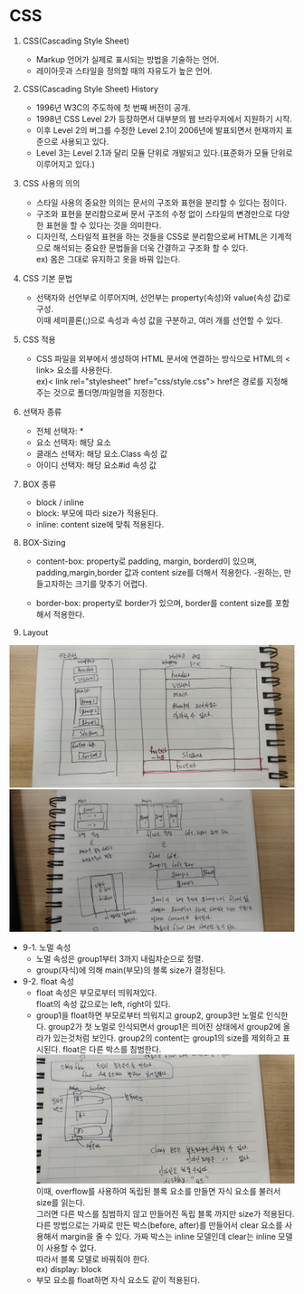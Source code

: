 # CSS

1. CSS(Cascading Style Sheet)
    - Markup 언어가 실제로 표시되는 방법을 기술하는 언어.
    - 레이아웃과 스타일을 정의할 때의 자유도가 높은 언어.

2. CSS(Cascading Style Sheet) History
    - 1996년 W3C의 주도하에 첫 번째 버전이 공개.
    - 1998년 CSS Level 2가 등장하면서 대부분의 웹 브라우저에서 지원하기 시작.
    - 이후 Level 2의 버그를 수정한 Level 2.1이 2006년에 발표되면서 현재까지 표준으로 사용되고 있다.
    - Level 3는 Level 2.1과 달리 모듈 단위로 개발되고 있다.(표준화가 모듈 단위로 이루어지고 있다.)

3. CSS 사용의 의의
    - 스타일 사용의 중요한 의의는 문서의 구조와 표현을 분리할 수 있다는 점이다.
    - 구조와 표현을 분리함으로써 문서 구조의 수정 없이 스타일의 변경만으로 다양한 표현을 할 수 있다는 것을 의미한다.
    - 디자인적, 스타일적 표현을 하는 것들을 CSS로 분리함으로써 HTML은 기계적으로 해석되는 중요한 문법들을 더욱 간결하고 구조화 할 수 있다.  
    ex) 몸은 그대로 유지하고 옷을 바꿔 입는다.

4. CSS 기본 문법
    - 선택자와 선언부로 이루어지며, 선언부는 property(속성)와 value(속성 값)로 구성.  
    이때 세미콜론(;)으로 속성과 속성 값을 구분하고, 여러 개를 선언할 수 있다.

5. CSS 적용
    - CSS 파일을 외부에서 생성하여 HTML 문서에 연결하는 방식으로 HTML의 < link> 요소를 사용한다.  
    ex)< link rel="stylesheet" href="css/style.css"> href은 경로를 지정해주는 것으로 폴더명/파일명을 지정한다.

6. 선택자 종류
    - 전체 선택자: *
    - 요소 선택자: 해당 요소
    - 클래스 선택자: 해당 요소.Class 속성 값
    - 아이디 선택자: 해당 요소#id 속성 값

7. BOX 종류
    - block / inline
    - block: 부모에 따라 size가 적용된다.
    - inline: content size에 맞춰 적용된다.

8. BOX-Sizing
    - content-box: property로 padding, margin, borderd이 있으며, padding,margin,border 값과 content size를 더해서 적용한다.
    -원하는, 만들고자하는 크기를 맞추기 어렵다.
    
    - border-box: property로 border가 있으며, border를 content size를 포함해서 적용한다.

9. Layout

![구조관점과레이아웃관점](/images/구조관점과레이아웃관점.jpg)  
![float속성](/images/float속성.jpg)  

- 9-1. 노멀 속성  
    - 노멀 속성은 group1부터 3까지 내림차순으로 정렬.  
    - group(자식)에 의해 main(부모)의 블록 size가 결정된다.    
- 9-2. float 속성
  - float 속성은 부모로부터 띄워져있다.  
    float의 속성 값으로는 left, right이 있다.
  - group1을 float하면 부모로부터 띄워지고 group2, group3만 노멀로 인식한다.
  group2가 첫 노멀로 인식되면서 group1은 띄어진 상태에서 group2에 올라가 있는것처럼 보인다.
  group2의 content는 group1의 size를 제외하고 표시된다.
  float은 다른 박스를 침범한다.  
  ![overflow해결방법](/images/overflow해결방법.jpg)  
  이때, overflow를 사용하여 독립된 블록 요소를 만들면 자식 요소를 불러서 size를 읽는다.  
  그러면 다른 박스를 침범하지 않고 만들어진 독립 블록 까지만 size가 적용된다.  
  다른 방법으로는 가짜로 만든 박스(before, after)를 만들어서 clear 요소를 사용해서 margin을 줄 수 있다.
  가짜 박스는 inline 모델인데 clear는 inline 모델이 사용할 수 없다.   
  따라서 블록 모델로 바꿔줘야 한다.  
  ex) display: block
  - 부모 요소를 float하면 자식 요소도 같이 적용된다.